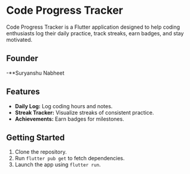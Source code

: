 # Code Progress Tracker

Code Progress Tracker is a Flutter application designed to help coding enthusiasts log their daily practice, track streaks, earn badges, and stay motivated.

## Founder

-**Suryanshu Nabheet

## Features

- **Daily Log:** Log coding hours and notes.
- **Streak Tracker:** Visualize streaks of consistent practice.
- **Achievements:** Earn badges for milestones.

## Getting Started

1. Clone the repository.
2. Run `flutter pub get` to fetch dependencies.
3. Launch the app using `flutter run`.
